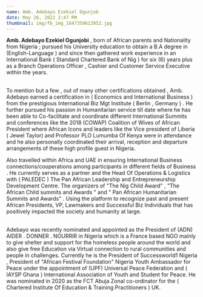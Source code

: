 ```yaml
---
name: Amb. Adebayo Ezekiel Ogunjob
date: May 26, 2022 2:47 PM
thumbnail: img/fb_img_1647359613952.jpg
---
```

**Amb. Adebayo Ezekiel Ogunjobi** , born of African parents and Nationality from Nigeria ; pursued his University education to obtain a B.A degree in (English-Language ) and since then gathered work experience in an International Bank ( Standard Chartered Bank of Nig )  for six (6) years plus as a Branch Operations Officer , Cashier and Customer Service Executive within the years.

\
 To mention but a few , out of many other certifications obtained , Amb. Adebayo earned a certification in ( Economics and International Business ) from the prestigious International Biz Mgt Institute ( Berlin , Germany ) . 
 He further pursued his passion in Humanitarian service till date where he has been able to Co-facilitate and coordinate different International Summits and conferences  like the  2018  (COWAP) Coalition of Wives of African President where African Icons and leaders like the Vice president of Liberia ( Jewel Taylor)  and Professor PLO Lumumba Of Kenya were in attendance and he also personally coordinated their arrival, reception and departure arrangements of these high profile guest in Nigeria. 


 Also travelled within Africa and UAE in ensuring International Business connections/cooperations among participants in different fields of Business . 
 He currently serves as a partner and the Head Of Operations & Logistics with ( PALEDEC ) The Pan African Leadership and Entrepreneurship Development Centre. The organizers of "The Nig Child Award" , "The African Child summits and Awards " and " Pan African Humanitarian Summits and Awards" . Using the platform to recognize past and present African Presidents, VP,  Lawmakers and Successful Biz Individuals that has positively impacted the society and humanity at large.

\
 Adebayo was recently nominated and appointed as the President of (ADN) AIDER . DONNER . NOURRIR  in Nigeria which is a France based NGO mainly to give shelter and support for the homeless people around the world and also give free Education via Virtual connection to rural communities and people in challenges. 
 Currently he is the President of Successworld1 Nigeria , President of "African Festival Foundation" Nigeria 
Youth Ambassador for Peace under the appointment of (UPF)  Universal Peace Federation and ( IAYSP Ghana ) International Association of Youth and Student for Peace. 
He was nominated in 2020 as the FCT Abuja Zonal co-ordinator for the ( Chartered Institute Of Education & Training Practitioners ) UK.